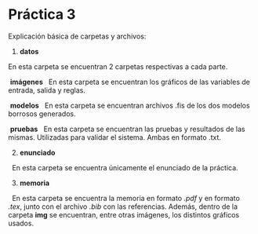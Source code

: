 # Práctica 3

Explicación básica de carpetas y archivos:

1. **datos**

En esta carpeta se encuentran 2 carpetas respectivas a cada parte.

&nbsp;**imágenes**
&nbsp;&nbsp;En esta carpeta se encuentran los gráficos de las variables de entrada, salida y reglas.  

&nbsp;**modelos**
&nbsp;&nbsp;En esta carpeta se encuentran archivos .fis de los dos modelos borrosos generados.  

&nbsp;**pruebas**
&nbsp;&nbsp;En esta carpeta se encuentran las pruebas y resultados de las mismas. Utilizadas para validar el sistema. Ambas en formato .txt. 

2. **enunciado**

&nbsp;&nbsp;En esta carpeta se encuentra únicamente el enunciado de la práctica.

3. **memoria**

&nbsp;&nbsp;En esta carpeta se encuentra la memoria en formato *.pdf* y en formato *.tex*, junto con el archivo *.bib* con las referencias. Además, dentro de la carpeta **img** se encuentran, entre otras imágenes, los distintos gráficos usados.
